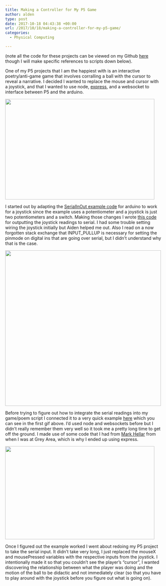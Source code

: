```yaml
---
title: Making a Controller for My P5 Game
author: alden
type: post
date: 2017-10-18 04:43:38 +00:00
url: /2017/10/18/making-a-controller-for-my-p5-game/
categories:
  - Physical Computing

---
```

(note all the code for these projects can be viewed on my Github [here][1] though I will make specific references to scripts down below).

One of my P5 projects that I am the happiest with is an interactive poetry/anti-game game that involves corralling a ball with the cursor to reveal a narrative. I decided I wanted to replace the mouse and cursor with a joystick, and that I wanted to use node, [express][2], and a websocket to interface between P5 and the arduino.

<img class="wp-image-246 size-full aligncenter" src="http://www.alden.life/wp-content/uploads/2017/10/giphy.gif" alt="" width="480" height="324" />

I started out by adapting the [SerialInOut example code][3] for arduino to work for a joystick since the example uses a potentiometer and a joystick is just two potentiometers and a switch. Making those changes I wrote [this code][4] for outputting the joystick readings to serial. I had some trouble setting wiring the joystick initially but Aiden helped me out. Also I read on a now forgotten stack exchange that INPUT_PULLUP is necessary for setting the pinmode on digital ins that are going over serial, but I didn&#8217;t understand why that is the case.

<img class="wp-image-250  aligncenter" src="http://www.alden.life/wp-content/uploads/2017/10/joystick-2-e1508300755163-1024x1024.jpg" alt="" width="501" height="501" srcset="http://www.alden.life/wp-content/uploads/2017/10/joystick-2-e1508300755163-1024x1024.jpg 1024w, http://www.alden.life/wp-content/uploads/2017/10/joystick-2-e1508300755163-150x150.jpg 150w, http://www.alden.life/wp-content/uploads/2017/10/joystick-2-e1508300755163-300x300.jpg 300w, http://www.alden.life/wp-content/uploads/2017/10/joystick-2-e1508300755163-768x768.jpg 768w" sizes="(max-width: 501px) 100vw, 501px" />

Before trying to figure out how to integrate the serial readings into my game/poem script I connected it to a very quick example [here][5] which you can see in the first gif above. I&#8217;d used node and websockets before but I didn&#8217;t really remember them very well so it took me a pretty long time to get off the ground. I made use of some code that I had from [Mark Hellar][6] from when I was at Grey Area, which is why I ended up using express.

<img class="aligncenter wp-image-249 size-full" src="http://www.alden.life/wp-content/uploads/2017/10/NOtGood.gif" alt="" width="480" height="300" />

Once I figured out the example worked I went about redoing my P5 project to take the serial input. It didn&#8217;t take very long, I just replaced the mouseX and mousePressed variables with the respective inputs from the joystick. I intentionally made it so that you couldn&#8217;t see the player&#8217;s &#8220;cursor&#8221;, I wanted discovering the relationship between what the player was doing and the motion of the ball to be didactic and not immediately clear (so that you have to play around with the joystick before you figure out what is going on).

 [1]: https://github.com/miamiww/PhysicalComputing/tree/master/Week6/joystickP5
 [2]: https://expressjs.com/
 [3]: https://github.com/miamiww/PhysicalComputing/blob/master/Week6/joystickP5/AnalogInOutSerial/AnalogInOutSerial.ino
 [4]: https://github.com/miamiww/PhysicalComputing/blob/master/Week6/joystickP5/Joystick/Joystick.ino
 [5]: https://github.com/miamiww/PhysicalComputing/blob/master/Week6/joystickP5/public/sketch.js
 [6]: http://grayarea.org/community-entry/mark-hellar/
